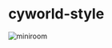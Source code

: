 # cyworld-style

![miniroom](https://i.pinimg.com/736x/a2/8f/d0/a28fd0c302d8fb8b15b27450cad63971--header-twitter-summer-twitter-header.jpg)